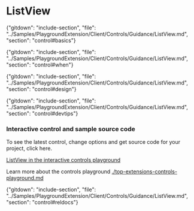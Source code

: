 ﻿# ListView

{"gitdown": "include-section", "file": "../Samples/PlaygroundExtension/Client/Controls/Guidance/ListView.md", "section": "control#basics"}

<!-- TODO get an IMAGE to embed here -->

<!-- TODO get an SAMPLE CODE to embed here -->

{"gitdown": "include-section", "file": "../Samples/PlaygroundExtension/Client/Controls/Guidance/ListView.md", "section": "control#when"}

{"gitdown": "include-section", "file": "../Samples/PlaygroundExtension/Client/Controls/Guidance/ListView.md", "section": "control#design"}

{"gitdown": "include-section", "file": "../Samples/PlaygroundExtension/Client/Controls/Guidance/ListView.md", "section": "control#devtips"}

### Interactive control and sample source code
To see the latest control, change options and get source code for your project, click here.

<a href="https://ms.portal.azure.com/?Microsoft_Azure_Playground=true#blade/Microsoft_Azure_Playground/ControlsIndexBlade/ListViewPlayground" target="_blank">ListView in the interactive controls playground</a>

Learn more about the controls playground [./top-extensions-controls-playground.md](./top-extensions-controls-playground.md)

{"gitdown": "include-section", "file": "../Samples/PlaygroundExtension/Client/Controls/Guidance/ListView.md", "section": "control#reldocs"}

